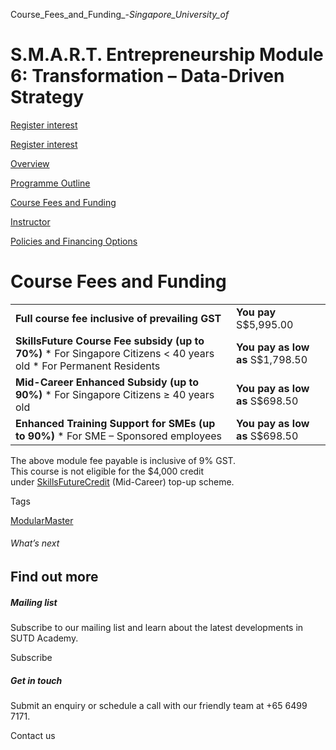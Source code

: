 Course_Fees_and_Funding_-_Singapore_University_of_



S.M.A.R.T. Entrepreneurship Module 6: Transformation – Data-Driven Strategy
===========================================================================

[Register interest](/admissions/academy/modular-master/register-your-interest-modularmaster-certificate-in-SMART-entrepreneurship)

[Register interest](/admissions/academy/modular-master/register-your-interest-modularmaster-certificate-in-SMART-entrepreneurship)

[Overview](/course/smart-entrepreneurship-module-6-transformation-data-driven-strategy/#tabs)

[Programme Outline](/course/smart-entrepreneurship-module-6-transformation-data-driven-strategy/programme-outline/#tabs)

[Course Fees and Funding](/course/smart-entrepreneurship-module-6-transformation-data-driven-strategy/course-fees-and-funding/#tabs)

[Instructor](/course/smart-entrepreneurship-module-6-transformation-data-driven-strategy/instructor/#tabs)

[Policies and Financing Options](/course/smart-entrepreneurship-module-6-transformation-data-driven-strategy/policies-and-financing-options/#tabs)

Course Fees and Funding
=======================

|  |  |
| --- | --- |
| **Full course fee inclusive of prevailing GST** | **You pay**  S$5,995.00 |
| **SkillsFuture Course Fee subsidy (up to 70%)**  * For Singapore Citizens < 40 years old * For Permanent Residents | **You pay as low as**  S$1,798.50 |
| **Mid-Career Enhanced Subsidy (up to 90%)**  * For Singapore Citizens ≥ 40 years old | **You pay as low as**  S$698.50 |
| **Enhanced Training Support for SMEs (up to 90%)**  * For SME – Sponsored employees | **You pay as low as**  S$698.50 |

The above module fee payable is inclusive of 9% GST.  
This course is not eligible for the $4,000 credit under [SkillsFuture](http://www.skillsfuture.gov.sg/credit)[Credit](http://www.skillsfuture.gov.sg/credit) (Mid-Career) top-up scheme.

Tags

[ModularMaster](/admissions/academy/courses-and-modules/?academy-type-course=792)

###### What’s next

Find out more
-------------

##### Mailing list

Subscribe to our mailing list and learn about the latest developments in SUTD Academy.

Subscribe

##### Get in touch

Submit an enquiry or schedule a call with our friendly team at +65 6499 7171.

Contact us

